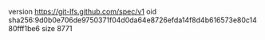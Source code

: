 version https://git-lfs.github.com/spec/v1
oid sha256:9d0b0e706de9750371f04d0da64e8726efda14f8d4b616573e80c1480fff1be6
size 8771
